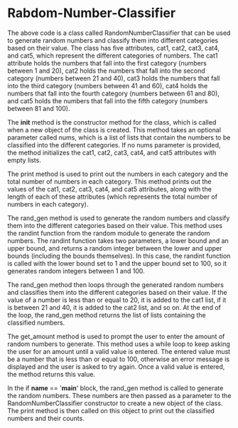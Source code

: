 # Rabdom-Number-Classifier

The above code is a class called RandomNumberClassifier that can be used to generate random numbers and classify them into different categories based on their value. The class has five attributes, cat1, cat2, cat3, cat4, and cat5, which represent the different categories of numbers. The cat1 attribute holds the numbers that fall into the first category (numbers between 1 and 20), cat2 holds the numbers that fall into the second category (numbers between 21 and 40), cat3 holds the numbers that fall into the third category (numbers between 41 and 60), cat4 holds the numbers that fall into the fourth category (numbers between 61 and 80), and cat5 holds the numbers that fall into the fifth category (numbers between 81 and 100).

The __init__ method is the constructor method for the class, which is called when a new object of the class is created. This method takes an optional parameter called nums, which is a list of lists that contain the numbers to be classified into the different categories. If no nums parameter is provided, the method initializes the cat1, cat2, cat3, cat4, and cat5 attributes with empty lists.

The print method is used to print out the numbers in each category and the total number of numbers in each category. This method prints out the values of the cat1, cat2, cat3, cat4, and cat5 attributes, along with the length of each of these attributes (which represents the total number of numbers in each category).

The rand_gen method is used to generate the random numbers and classify them into the different categories based on their value. This method uses the randint function from the random module to generate the random numbers. The randint function takes two parameters, a lower bound and an upper bound, and returns a random integer between the lower and upper bounds (including the bounds themselves). In this case, the randint function is called with the lower bound set to 1 and the upper bound set to 100, so it generates random integers between 1 and 100.

The rand_gen method then loops through the generated random numbers and classifies them into the different categories based on their value. If the value of a number is less than or equal to 20, it is added to the cat1 list, if it is between 21 and 40, it is added to the cat2 list, and so on. At the end of the loop, the rand_gen method returns the list of lists containing the classified numbers.

The get_amount method is used to prompt the user to enter the amount of random numbers to generate. This method uses a while loop to keep asking the user for an amount until a valid value is entered. The entered value must be a number that is less than or equal to 100, otherwise an error message is displayed and the user is asked to try again. Once a valid value is entered, the method returns this value.

In the if __name__ == '__main__' block, the rand_gen method is called to generate the random numbers. These numbers are then passed as a parameter to the RandomNumberClassifier constructor to create a new object of the class. The print method is then called on this object to print out the classified numbers and their counts.
